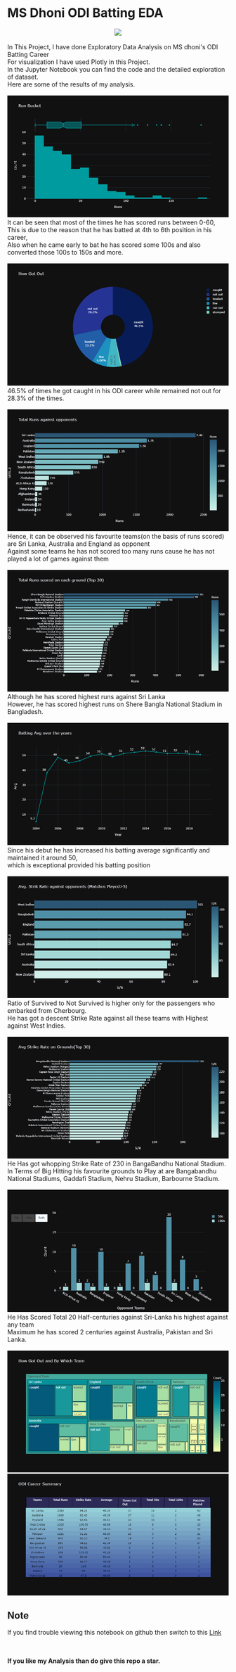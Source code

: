 # MS Dhoni ODI Batting EDA
<p align="center">
<img src="https://gumlet.assettype.com/thebridgechronicle%2Fimport%2Fs3fs-public%2Fnews-story%2Fcover-images%2F4Dhoni_F_3.jpg?w=1200&auto=format%2Ccompress&ogImage=true">
 </p>
In This Project, I have done Exploratory Data Analysis on MS dhoni's ODI Batting Career<br>
For visualization I have used Plotly in this Project.<br>
In the Jupyter Notebook you can find the code and the detailed exploration of dataset.<br>
Here are some of the results of my analysis.<br><br>

<img src="https://github.com/Mohan-Gupta/EDA/blob/main/MS%20Dhoni/Plots/Run%20Bucket.png">
It can be seen that most of the times he has scored runs between 0-60,<br>
This is due to the reason that he has batted at 4th to 6th position in his career,<br>
Also when he came early to bat he has scored some 100s and also converted those 100s to 150s and more.<br><br>

<img src="https://github.com/Mohan-Gupta/EDA/blob/main/MS%20Dhoni/Plots/How%20Got%20Out%20(Pie%20Chart).png">
46.5% of times he got caught in his ODI career while remained not out for 28.3% of the times.<br><br>

<img src="https://github.com/Mohan-Gupta/EDA/blob/main/MS%20Dhoni/Plots/Total%20Runs%20(opponents).png">
Hence, it can be observed his favourite teams(on the basis of runs scored) are Sri Lanka, Australia and England as opponent<br>
Against some teams he has not scored too many runs cause he has not played a lot of games against them<br><br>

<img src="https://github.com/Mohan-Gupta/EDA/blob/main/MS%20Dhoni/Plots/Total%20Runs%20(Ground).png">
Although he has scored highest runs against Sri Lanka<br> 
However, he has scored highest runs on Shere Bangla National Stadium in Bangladesh.<br><br>

<img src="https://github.com/Mohan-Gupta/EDA/blob/main/MS%20Dhoni/Plots/Batting%20Avg.png">
 Since his debut he has increased his batting average significantly and maintained it around 50,<br>
 which is exceptional provided his batting position<br><br>
 
<img src="https://github.com/Mohan-Gupta/EDA/blob/main/MS%20Dhoni/Plots/Avg%20SR%20(opponents).png">
Ratio of Survived to Not Survived is higher only for the passengers who embarked from Cherbourg.<br>
He has got a descent Strike Rate against all these teams with Highest against West Indies.<br><br>

<img src="https://github.com/Mohan-Gupta/EDA/blob/main/MS%20Dhoni/Plots/Avg%20SR%20(Grounds).png">
He Has got whopping Strike Rate of 230 in BangaBandhu National Stadium.<br>
In Terms of Big Hitting his favourite grounds to Play at are Bangabandhu National Stadiums, Gaddafi Stadium, Nehru Stadium, Barbourne Stadium.<br><br>

<img src ="https://github.com/Mohan-Gupta/EDA/blob/main/MS%20Dhoni/Plots/50sand100s.png">
He Has Scored Total 20 Half-centuries against Sri-Lanka his highest against any team<br>
Maximum he has scored 2 centuries against Australia, Pakistan and Sri Lanka.<br><br>

<img src="https://github.com/Mohan-Gupta/EDA/blob/main/MS%20Dhoni/Plots/Teams%20and%20How%20Dismissed.png">
<br>
<img src = "https://github.com/Mohan-Gupta/EDA/blob/main/MS%20Dhoni/Plots/ODI%20Summary.png">
<br>


## Note
If you find trouble viewing this notebook on github then switch to this [Link](https://nbviewer.jupyter.org/github/Mohan-Gupta/EDA/blob/main/MS%20Dhoni/MS%20Dhoni.ipynb)

 
 <br><br><b>If you like my Analysis than do give this repo a star.</b>
